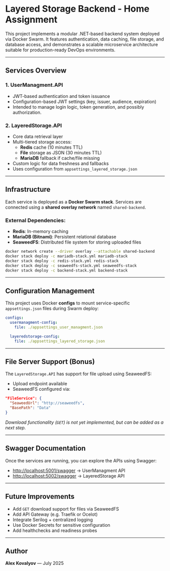 # Layered Storage Backend - Home Assignment

This project implements a modular .NET-based backend system deployed via Docker Swarm. It features authentication, data caching, file storage, and database access, and demonstrates a scalable microservice architecture suitable for production-ready DevOps environments.

---

##  Services Overview

### 1. **UserManagment.API**
- JWT-based authentication and token issuance
- Configuration-based JWT settings (key, issuer, audience, expiration)
- Intended to manage login logic, token generation, and possibly authorization.

### 2. **LayeredStorage.API**
- Core data retrieval layer
- Multi-tiered storage access:
  -  **Redis** cache (10 minutes TTL)
  -  **File** storage as JSON (30 minutes TTL)
  -  **MariaDB** fallback if cache/file missing
- Custom logic for data freshness and fallbacks
- Uses configuration from `appsettings_layered_storage.json`

---

##  Infrastructure

Each service is deployed as a **Docker Swarm stack**. Services are connected using a **shared overlay network** named `shared-backend`.

### External Dependencies:
- **Redis**: In-memory caching
- **MariaDB (Bitnami)**: Persistent relational database
- **SeaweedFS**: Distributed file system for storing uploaded files

```bash
docker network create --driver overlay --attachable shared-backend
docker stack deploy -c mariadb-stack.yml mariadb-stack
docker stack deploy -c redis-stack.yml redis-stack
docker stack deploy -c seaweedfs-stack.yml seaweedfs-stack
docker stack deploy -c backend-stack.yml backend-stack
```

---

##  Configuration Management

This project uses Docker **configs** to mount service-specific `appsettings.json` files during Swarm deploy:

```yaml
configs:
  usermanagment-config:
    file: ./appsettings_user_managment.json

  layeredstorage-config:
    file: ./appsettings_layered_storage.json
```

---

##  File Server Support (Bonus)

The `LayeredStorage.API` has support for file upload using SeaweedFS:

- Upload endpoint available
- SeaweedFS configured via:
```json
"FileService": {
  "SeaweedUrl": "http://seaweedfs",
  "BasePath": "Data"
}
```

 *Download functionality (`GET`) is not yet implemented, but can be added as a next step.*

---

##  Swagger Documentation

Once the services are running, you can explore the APIs using Swagger:

- [http://localhost:5001/swagger](http://localhost:5001/swagger) → UserManagment API
- [http://localhost:5002/swagger](http://localhost:5002/swagger) → LayeredStorage API

---

##  Future Improvements

- Add `GET` download support for files via SeaweedFS
- Add API Gateway (e.g. Traefik or Ocelot)
- Integrate Serilog + centralized logging
- Use Docker Secrets for sensitive configuration
- Add healthchecks and readiness probes

---

##  Author

**Alex Kovalyov** — July 2025  

